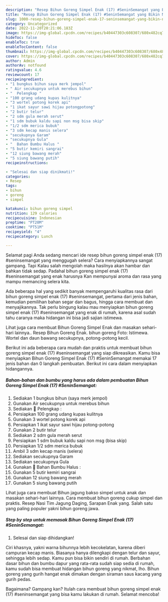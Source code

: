 ```yaml
---
description: "Resep Bihun Goreng Simpel Enak (17) #SeninSemangat yang Bikin Ngiler , Menggugah Selera"
title: "Resep Bihun Goreng Simpel Enak (17) #SeninSemangat yang Bikin Ngiler , Menggugah Selera"
slug: 1000-resep-bihun-goreng-simpel-enak-17-seninsemangat-yang-bikin-ngiler-menggugah-selera
category: Uncategorized
date: 2022-11-20T20:21:06.183Z
image: https://img-global.cpcdn.com/recipes/b40447303c608307/680x482cq70/bihun-goreng-simpel-enak-17-seninsemangat-foto-resep-utama.jpg
hideToc: false
enableToc: true
enableTocContent: false
thumbnail: https://img-global.cpcdn.com/recipes/b40447303c608307/680x482cq70/bihun-goreng-simpel-enak-17-seninsemangat-foto-resep-utama.jpg
cover: https://img-global.cpcdn.com/recipes/b40447303c608307/680x482cq70/bihun-goreng-simpel-enak-17-seninsemangat-foto-resep-utama.jpg
author: Admin
authorAv: notfound
ratingvalue: 4.6
reviewcount: 17
recipeingredient:
- "1 bungkus bihun saya merk jempol"
- " Air secukupnya untuk merebus bihun"
- "  Pelengkap "
- "100 grang udang kupas kulitnya"
- "3 wortel potong korek api"
- "1 ikat sayur sawi hijau potongpotong"
- "2 butir telur"
- "2 sdm gula merah serut"
- "1 sdm bubuk kaldu sapi non msg bisa skip"
- "1/2 sdm merica bubuk"
- "3 sdm kecap manis selera"
- "secukupnya Garam"
- "secukupnya Gula"
- "  Bahan Bumbu Halus "
- "5 butir kemiri sangrai"
- "12 siung bawang merah"
- "5 siung bawang putih"
recipeinstructions:

- "Selesai dan siap dinikmati!"
categories:
- Resep
tags:
- bihun
- goreng
- simpel

katakunci: bihun goreng simpel 
nutrition: 129 calories
recipecuisine: Indonesian
preptime: "PT20M"
cooktime: "PT51M"
recipeyield: "4"
recipecategory: Lunch

---
```



Selamat pagi Anda sedang mencari ide resep bihun goreng simpel enak (17) #seninsemangat yang menggugah selera? Cara menyiapkannya sangat gampang. Tapi Kalau salah mengolah maka hasilnya akan hambar dan bahkan tidak sedap. Padahal bihun goreng simpel enak (17) #seninsemangat yang enak harusnya Kan mempunyai aroma dan rasa yang mampu memancing selera kita.


Ada beberapa hal yang sedikit banyak mempengaruhi kualitas rasa dari bihun goreng simpel enak (17) #seninsemangat, pertama dari jenis bahan, kemudian pemilihan bahan segar dan bagus, hingga cara membuat dan menyajikannya. Tak perlu bingung kalau mau menyiapkan bihun goreng simpel enak (17) #seninsemangat yang enak di rumah, karena asal sudah tahu caranya maka hidangan ini bisa jadi sajian istimewa.

Lihat juga cara membuat Bihun Goreng Simpel Enak dan masakan sehari-hari lainnya.. Resep Bihun Goreng Enak. bihun goreng Foto: Istimewa. Wortel dan daun bawang secukupnya, potong-potong kecil.


Berikut ini ada beberapa cara mudah dan praktis untuk membuat bihun goreng simpel enak (17) #seninsemangat yang siap dikreasikan. Kamu bisa menyiapkan Bihun Goreng Simpel Enak (17) #SeninSemangat memakai 17 jenis bahan dan 0 langkah pembuatan. Berikut ini cara dalam menyiapkan hidangannya.

<!--inarticleads1-->

##### Bahan-bahan dan bumbu yang harus ada dalam pembuatan Bihun Goreng Simpel Enak (17) #SeninSemangat:

1. Sediakan 1 bungkus bihun (saya merk jempol)
1. Gunakan  Air secukupnya untuk merebus bihun
1. Sediakan  🥕 Pelengkap :
1. Persiapkan 100 grang udang kupas kulitnya
1. Gunakan 3 wortel potong korek api
1. Persiapkan 1 ikat sayur sawi hijau potong-potong
1. Gunakan 2 butir telur
1. Sediakan 2 sdm gula merah serut
1. Persiapkan 1 sdm bubuk kaldu sapi non msg (bisa skip)
1. Persiapkan 1/2 sdm merica bubuk
1. Ambil 3 sdm kecap manis (selera)
1. Sediakan secukupnya Garam
1. Sediakan secukupnya Gula
1. Gunakan  🔪 Bahan Bumbu Halus :
1. Gunakan 5 butir kemiri sangrai
1. Gunakan 12 siung bawang merah
1. Gunakan 5 siung bawang putih


Lihat juga cara membuat Bihun jagung bakso simpel untuk anak dan masakan sehari-hari lainnya. Cara membuat bihun goreng cukup simpel dan praktis. Resep Nasi Tim Jagung Daging, Sarapan Enak yang. Salah satu yang paling populer yakni bihun goreng jawa. 

<!--inarticleads2-->

##### Step by step untuk memasak Bihun Goreng Simpel Enak (17) #SeninSemangat:


1. Selesai dan siap dihidangkan!

Ciri khasnya, yakni warna bihunnya lebih kecokelatan, karena diberi campuran kecap manis. Biasanya hanya dilengkapi dengan telur dan sayur, sehingga lebih sedap. Kamu pun bisa bikin sendiri di rumah. Berbahan dasar bihun dan bumbu dapur yang rata-rata sudah siap sedia di rumah, kamu sudah bisa membuat hidangan bihun goreng yang nikmat, lho. Bihun goreng yang gurih hangat enak dimakan dengan siraman saus kacang yang gurih pedas. 

Bagaimana? Gampang kan? Itulah cara membuat bihun goreng simpel enak (17) #seninsemangat yang bisa kamu lakukan di rumah. Selamat mencoba!
